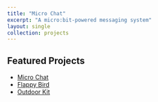 ```yaml
---
title: "Micro Chat"
excerpt: "A micro:bit-powered messaging system"
layout: single
collection: projects
---
```


## Featured Projects

- [Micro Chat](https://microbitcoder652.github.io/projects/micro-chat/)
- [Flappy Bird](https://microbitcoder652.github.io/projects/flappy-bird/)
- [Outdoor Kit](https://microbitcoder652.github.io/projects/outdoor-kit/)
